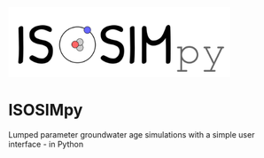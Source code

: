 <img src="https://github.com/iGW-TU-Dresden/ISOSIMpy/blob/main/logo.png" width="400">

# ISOSIMpy

Lumped parameter groundwater age simulations with a simple user interface - in Python
